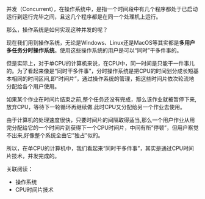 并发（Concurrent），在操作系统中，是指一个时间段中有几个程序都处于已启动运行到运行完毕之间，且这几个程序都是在同一个处理机上运行。

那么，操作系统是如何实现这种并发的呢？

现在我们用到操作系统，无论是Windows、Linux还是MacOS等其实都是**多用户多任务分时操作系统**。使用这些操作系统的用户是可以“同时”干多件事的。

但是实际上，对于单CPU的计算机来说，在CPU中，同一时间是只能干一件事儿的。为了看起来像是“同时干多件事”，分时操作系统是把CPU的时间划分成长短基本相同的时间区间,即”时间片”，通过操作系统的管理，把这些时间片依次轮流地分配给各个用户使用。

如果某个作业在时间片结束之前,整个任务还没有完成，那么该作业就被暂停下来,放弃CPU，等待下一轮循环再继续做.此时CPU又分配给另一个作业去使用。

由于计算机的处理速度很快，只要时间片的间隔取得适当,那么一个用户作业从用完分配给它的一个时间片到获得下一个CPU时间片，中间有所”停顿”，但用户察觉不出来,好像整个系统全由它”独占”似的。

所以，在单CPU的计算机中，我们看起来“同时干多件事”，其实是通过CPU时间片技术，并发完成的。

关联阅读：
- 操作系统
- CPU时间片技术